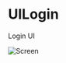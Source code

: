 # UILogin
Login UI



![Screen](https://user-images.githubusercontent.com/63221929/93892844-2c728800-fd17-11ea-8376-ab7be82e99c7.PNG)
